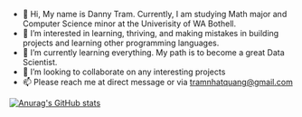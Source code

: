 - 👋 Hi, My name is Danny Tram. Currently, I am studying Math major and Computer Science minor at the Univerisity of WA Bothell.
- 👀 I’m interested in learning, thriving, and making mistakes in building projects and learning other programming languages.
- 🌱 I’m currently learning everything. My path is to become a great Data Scientist. 
- 💞️ I’m looking to collaborate on any interesting projects
- 📫 Please reach me at direct message or via tramnhatquang@gmail.com


[![Anurag's GitHub stats](https://github-readme-stats.vercel.app/api?username=tramnhatquang)](https://github.com/anuraghazra/github-readme-stats)
